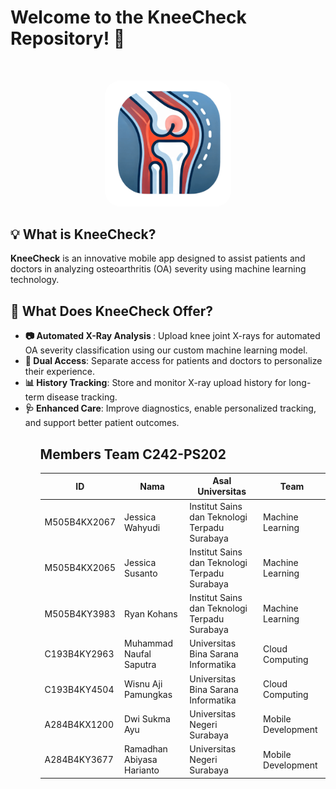<h1> Welcome to the <b>KneeCheck</b> Repository! 👋 </h1>
</br>
<p align="center">
  <img style="width:40%; border-radius: 25px;" src="https://github.com/Knee-Check/.github/blob/main/profile/KneeCheck%20Logo.png" alt="Logo KneeCheck">
</p>

## 💡 What is KneeCheck? 
<b>KneeCheck</b> is an innovative mobile app designed to assist patients and doctors in analyzing osteoarthritis (OA) severity using machine learning technology.

## 🌟  What Does KneeCheck Offer?
<ul>
  <li><b>📷 Automated X-Ray Analysis </b>: Upload knee joint X-rays for automated OA severity classification using our custom machine learning model.</li> 
  <li><b>🔄 Dual Access</b>: Separate access for patients and doctors to personalize their experience.</li>
  <li><b>📊 History Tracking</b>: Store and monitor X-ray upload history for long-term disease tracking.</li>
  <li><b>🩺 Enhanced Care</b>: Improve diagnostics, enable personalized tracking, and support better patient outcomes.</li>
<ul>


## Members Team C242-PS202
| ID                  | Nama          | Asal Universitas                    | Team                  |
|-----------------------|-------------|-------------------------------------|-----------------------|
M505B4KX2067 | Jessica Wahyudi | Institut Sains dan Teknologi Terpadu Surabaya | Machine Learning |
M505B4KX2065 | Jessica Susanto | Institut Sains dan Teknologi Terpadu Surabaya | Machine Learning | 
M505B4KY3983 | Ryan Kohans | Institut Sains dan Teknologi Terpadu Surabaya | Machine Learning | 
C193B4KY2963 | Muhammad Naufal Saputra | Universitas Bina Sarana Informatika | Cloud Computing | 
C193B4KY4504 | Wisnu Aji Pamungkas | Universitas Bina Sarana Informatika | Cloud Computing | 
A284B4KX1200 | Dwi Sukma Ayu | Universitas Negeri Surabaya | Mobile Development | 
A284B4KY3677 | Ramadhan Abiyasa Harianto | Universitas Negeri Surabaya | Mobile Development | 
<!--

**Here are some ideas to get you started:**

🙋‍♀️ A short introduction - what is your organization all about?
🌈 Contribution guidelines - how can the community get involved?
👩‍💻 Useful resources - where can the community find your docs? Is there anything else the community should know?
🍿 Fun facts - what does your team eat for breakfast?
🧙 Remember, you can do mighty things with the power of [Markdown](https://docs.github.com/github/writing-on-github/getting-started-with-writing-and-formatting-on-github/basic-writing-and-formatting-syntax)
-->
